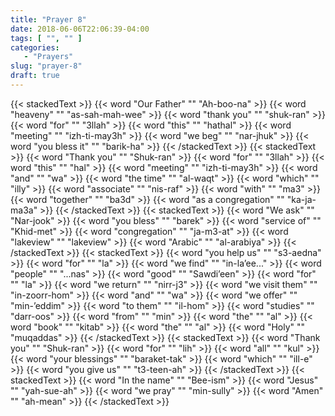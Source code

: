 ```yaml
---
title: "Prayer 8"
date: 2018-06-06T22:06:39-04:00
tags: [ "", "" ]
categories:
   - "Prayers"
slug: "prayer-8"
draft: true
---
```


{{< stackedText >}}
   {{< word "Our Father" "" "Ah-boo-na" >}}
   {{< word "heaveny" "" "as-sah-mah-wee" >}}
   {{< word "thank you" "" "shuk-ran" >}}
   {{< word "for" "" "3llah" >}}
   {{< word "this" "" "hathal" >}}
   {{< word "meeting" "" "izh-ti-may3h" >}}
   {{< word "we beg" "" "nar-jhuk" >}}
   {{< word "you bless it" "" "barik-ha" >}}
{{< /stackedText >}}
{{< stackedText >}}
   {{< word "Thank you" "" "Shuk-ran" >}}
   {{< word "for" "" "3llah" >}}
   {{< word "this" "" "hal" >}}
   {{< word "meeting" "" "izh-ti-may3h" >}}
   {{< word "and" "" "wa" >}}
   {{< word "the time" "" "al-waqt" >}}
   {{< word "which" "" "illy" >}}
   {{< word "associate" "" "nis-raf" >}}
   {{< word "with" "" "ma3" >}}
   {{< word "together" "" "ba3d" >}}
   {{< word "as a congregation" "" "ka-ja-ma3a" >}}
{{< /stackedText >}}
{{< stackedText >}}
   {{< word "We ask" "" "Nar-jook" >}}
   {{< word "you bless" "" "barek" >}}
   {{< word "service of" "" "Khid-met" >}}
   {{< word "congregation" "" "ja-m3-at" >}}
   {{< word "lakeview" "" "lakeview" >}}
   {{< word "Arabic" "" "al-arabiya" >}}
{{< /stackedText >}}
{{< stackedText >}}
   {{< word "you help us" "" "s3-aedna" >}}
   {{< word "for" "" "la" >}}
   {{< word "we find" "" "in-la’ee..." >}}
   {{< word "people" "" "...nas" >}}
   {{< word "good" "" "Sawdi’een" >}}
   {{< word "for" "" "la" >}}
   {{< word "we return" "" "nirr-j3" >}}
   {{< word "we visit them" "" "in-zoorr-hom" >}}
   {{< word "and" "" "wa" >}}
   {{< word "we offer" "" "min-’eddim" >}}
   {{< word "to them" "" "il-hom" >}}
   {{< word "studies" "" "darr-oos" >}}
   {{< word "from" "" "min" >}}
   {{< word "the" "" "al" >}}
   {{< word "book" "" "kitab" >}}
   {{< word "the" "" "al" >}}
   {{< word "Holy" "" "muqaddas" >}}
{{< /stackedText >}}
{{< stackedText >}}
   {{< word "Thank you" "" "Shuk-ran" >}}
   {{< word "for" "" "lih" >}}
   {{< word "all" "" "kul" >}}
   {{< word "your blessings" "" "baraket-tak" >}}
   {{< word "which" "" "ill-e" >}}
   {{< word "you give us" "" "t3-teen-ah" >}}
{{< /stackedText >}}
{{< stackedText >}}
   {{< word "In the name" "" "Bee-ism" >}}
   {{< word "Jesus" "" "yah-sue-ah" >}}
   {{< word "we pray" "" "min-sully" >}}
   {{< word "Amen" "" "ah-mean" >}}
{{< /stackedText >}}

